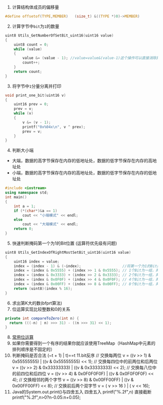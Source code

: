 1. 计算结构体成员的偏移量
```c
#define offsetof(TYPE,MEMBER)   (size_t) &((TYPE *)0)->MEMBER)
```
2. 计算字节中`bit`为`1`的数量
``` c
uint8 Utils_GetNumberOfSetBit_uint16(uint16 value)
{
    uint8 count = 0;
    while (value)
    {
        value &= (value - 1); //value=value&(value-1)这个操作可以直接消除掉value中的最右边的1。
        count++;
    }
    return count;
}
```
3. 将字节中`1`分量分离并打印
```c
void print_one_bit(uint16 v)
{
    uint16 prev = 0;
    prev = v;
    while (v)
    {
        v &= (v - 1);
        printf("0x%04x\n", v ^ prev);
        prev = v;
    }
}
```
4. 判断大小端
- 大端，数据的高字节保存在内存的低地址处，数据的低字节保存在内存的高地址处
- 小端，数据的高字节保存在内存的高地址处，数据的低字节保存在内存的低地址处
``` c++
#include <iostream>
using namespace std;
int main()
{
    int a = 1;
    if (*(char*)&a == 1)
        cout << "小端模式" << endl;
    else
        cout << "大端模式" << endl;
    return 0;
}
```
5. 快速判断掩码第一个为1的Bit位置 (运算符优先级有问题)
``` c
uint8 Utils_GetIndexOfRightMostSetBit_uint16(uint16 value)
{
    uint16 index = value;
    index = (index - 1) & (~index);                   //将第一个为1的Bit的低位都置1，其他位都置0
    index = (index & 0x5555) + (index >> 1 & 0x5555); // 1个Bit为一组，两两相加
    index = (index & 0x3333) + (index >> 2 & 0x3333); // 2个Bit为一组，两两相加
    index = (index & 0x0F0F) + (index >> 4 & 0x0F0F); // 4个Bit为一组，两两相加
    index = (index & 0x00FF) + (index >> 8 & 0x00FF); // 8个Bit为一组，两两相加
    return (uint8)(index % 16);
}
```
6. 求出第K大的数(bfprt算法)
7. 位运算实现比较整数和0的关系
```java
private int compareToZero(int n) {  
  return (((-n) | n) >>> 31) - ((n >>> 31) << 1);  
}
```
8. [常用位运算](http://www.cnblogs.com/huashanqingzhu/p/6536484.html)
9. 如果你需要得到一个有序的结果你就应该使用TreeMap（HashMap中元素的排列顺序是不固定的）
10. 判断掩码是否合法
(~t + 1) | t)==t
11.bit反序
// 交换每两位
v = ((v >> 1) & 0x55555555) | ((v & 0x55555555) << 1);
// 交换每四位中的前两位和后两位
v = ((v >> 2) & 0x33333333) | ((v & 0x33333333) << 2);
// 交换每八位中的前四位和后四位
v = ((v >> 4) & 0x0F0F0F0F) | ((v & 0x0F0F0F0F) << 4);
// 交换相邻的两个字节
v = ((v >> 8) & 0x00FF00FF) | ((v & 0x00FF00FF) << 8);
// 交换前后两个双字节
v = ( v >> 16             ) | ( v               << 16);
11. Java的System.out.print()与四舍五入
四舍五入 printf("%.2f",n)
直接截断printf("%.2f",n>0?n-0.05:n+0.05);

<!--stackedit_data:
eyJoaXN0b3J5IjpbLTE4NjgwOTc3MDMsLTQ1OTU2NTAwOCwtNT
AxODQxNjg2LC00NTk1NjUwMDgsLTIwNTM2ODQzMjksMTg4NTUw
NjAxMSwyNjE5MjM4NjAsLTExNjgwOTYwMywxMjYzOTQxMjUyLD
E5ODk1MjczMDksLTE0NjM0NTk5NiwyNjk5Mjk1NTgsNDkxMTI1
MjQsLTY1NTMxMzEzOSwtMzAyNjg2NTc2LC0yNTk4NTI2NjcsMj
k5NzA3MzIxLDE1NzEyOTE1MTIsMTE5ODk1NzEyMiwtMTUxNjUx
MzAwMF19
-->